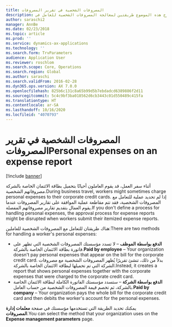 ```yaml
---
title: المصروفات الشخصية في تقرير المصروفات
description: يشرح هذه الموضوع طريقتين لمعالجة المصروفات الشخصية للعامل في Microsoft Dynamics 365 Finance.
author: saraschi2
manager: AnnBe
ms.date: 02/23/2018
ms.topic: article
ms.prod: ''
ms.service: dynamics-ax-applications
ms.technology: ''
ms.search.form: TrvParameters
audience: Application User
ms.reviewer: roschlom
ms.search.scope: Core, Operations
ms.search.region: Global
ms.author: saraschi
ms.search.validFrom: 2016-02-28
ms.dyn365.ops.version: AX 7.0.0
ms.openlocfilehash: 825b6c131c8a65b99d5b7ebdadcd6389886f2d11
ms.sourcegitcommit: 5c4c9bf3ba018562d6cb3443c01d550489c415fa
ms.translationtype: HT
ms.contentlocale: ar-SA
ms.lasthandoff: 10/16/2020
ms.locfileid: "4070793"
---
```

# <a name="personal-expenses-on-an-expense-report"></a><span data-ttu-id="e5e7b-103">المصروفات الشخصية في تقرير المصروفات</span><span class="sxs-lookup"><span data-stu-id="e5e7b-103">Personal expenses on an expense report</span></span>

[!include [banner](../includes/banner.md)]

<span data-ttu-id="e5e7b-104">أثناء سفر العمل، قد يقوم العاملون أحيانًا بتحميل بطاقة الائتمان الخاصة بالشركة مصروفاتهم الشخصية.</span><span class="sxs-lookup"><span data-stu-id="e5e7b-104">During business travel, workers might sometimes charge personal expenses to their corporate credit cards.</span></span> <span data-ttu-id="e5e7b-105">إذا لم تحديد عملية للتعامل مع المصروفات الشخصية، فقد تتم مقاطعة عملية الموافقة على تقارير المصروفات عندما يقوم العمال بتقديم تقارير مصروفاتهم المفصلة.</span><span class="sxs-lookup"><span data-stu-id="e5e7b-105">If you don't define a process for handling personal expenses, the approval process for expense reports might be disrupted when workers submit their itemized expense reports.</span></span> 

<span data-ttu-id="e5e7b-106">هناك طريقتان للتعامل مع المصروفات الشخصية للعاملين:</span><span class="sxs-lookup"><span data-stu-id="e5e7b-106">There are two methods for handling a worker's personal expenses:</span></span>

- <span data-ttu-id="e5e7b-107">**الدفع بواسطة الموظف** – لا تسدد مؤسستك المصروفات الشخصية التي تظهر على فاتورة بطاقة الائتمان الخاصة بالشركة.</span><span class="sxs-lookup"><span data-stu-id="e5e7b-107">**Paid by employee** – Your organization doesn't pay personal expenses that appear on the bill for the corporate credit card.</span></span> <span data-ttu-id="e5e7b-108">بدلاً من ذلك، تنشئ تقريرًا يُظهر المصروفات الشخصية مع مصروفات الشركة التي تم تحميلها لبطاقة الائتمان الخاصة بالشركة.</span><span class="sxs-lookup"><span data-stu-id="e5e7b-108">Instead, it creates a report that shows personal expenses together with the corporate expenses that were charged to the corporate credit card.</span></span>
- <span data-ttu-id="e5e7b-109">**الدفع بواسطة الشركة** – ستسدد مؤسستك الفاتورة الكاملة لبطاقة الائتمان الخاصة بالشركة، ثم تخصم قيمة المصروفات الشخصية من حساب العامل.</span><span class="sxs-lookup"><span data-stu-id="e5e7b-109">**Paid by company** – Your organization pays the whole bill for the corporate credit card and then debits the worker's account for the personal expenses.</span></span>

<span data-ttu-id="e5e7b-110">يمكنك تحديد الطريقة التي تستخدمها مؤسستك في صفحة **معلمات إدارة المصروفات**.</span><span class="sxs-lookup"><span data-stu-id="e5e7b-110">You can select the method that your organization uses on the **Expense management parameters** page.</span></span>
